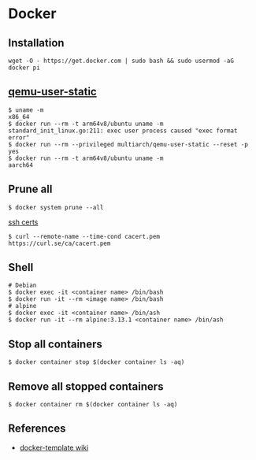 # Docker

## Installation

```shell
wget -O - https://get.docker.com | sudo bash && sudo usermod -aG docker pi
```

## [qemu-user-static](https://github.com/multiarch/qemu-user-static)

```shell
$ uname -m
x86_64
$ docker run --rm -t arm64v8/ubuntu uname -m
standard_init_linux.go:211: exec user process caused "exec format error"
$ docker run --rm --privileged multiarch/qemu-user-static --reset -p yes
$ docker run --rm -t arm64v8/ubuntu uname -m
aarch64
```

## Prune all

```shell
$ docker system prune --all
```

[ssh certs](https://curl.se/docs/caextract.html)
```shell
$ curl --remote-name --time-cond cacert.pem https://curl.se/ca/cacert.pem
```

## Shell

```shell
# Debian
$ docker exec -it <container name> /bin/bash
$ docker run -it --rm <image name> /bin/bash
# alpine
$ docker exec -it <container name> /bin/ash
$ docker run -it --rm alpine:3.13.1 <container name> /bin/ash
```

## Stop all containers

```shell
$ docker container stop $(docker container ls -aq)
```

## Remove all stopped containers

```shell
$ docker container rm $(docker container ls -aq)
```

## References

* [docker-template wiki](https://github.com/nicholaswilde/docker-template/wiki/)
